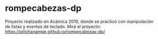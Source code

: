 # rompecabezas-dp
Proyecto realizado en Acámica 2019, donde se practicó con manipulación de listas y eventos de teclado. Mirá el proyecto: https://pilichanampe.github.io/rompecabezas-dp/
